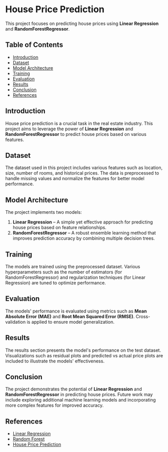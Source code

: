 # House Price Prediction

This project focuses on predicting house prices using **Linear Regression** and **RandomForestRegressor**.

## Table of Contents
- [Introduction](#introduction)
- [Dataset](#dataset)
- [Model Architecture](#model-architecture)
- [Training](#training)
- [Evaluation](#evaluation)
- [Results](#results)
- [Conclusion](#conclusion)
- [References](#references)

## Introduction
House price prediction is a crucial task in the real estate industry. This project aims to leverage the power of **Linear Regression** and **RandomForestRegressor** to predict house prices based on various features.

## Dataset
The dataset used in this project includes various features such as location, size, number of rooms, and historical prices. The data is preprocessed to handle missing values and normalize the features for better model performance.

## Model Architecture
The project implements two models:
1. **Linear Regression** – A simple yet effective approach for predicting house prices based on feature relationships.
2. **RandomForestRegressor** – A robust ensemble learning method that improves prediction accuracy by combining multiple decision trees.

## Training
The models are trained using the preprocessed dataset. Various hyperparameters such as the number of estimators (for RandomForestRegressor) and regularization techniques (for Linear Regression) are tuned to optimize performance.

## Evaluation
The models' performance is evaluated using metrics such as **Mean Absolute Error (MAE)** and **Root Mean Squared Error (RMSE)**. Cross-validation is applied to ensure model generalization.

## Results
The results section presents the model's performance on the test dataset. Visualizations such as residual plots and predicted vs actual price plots are included to illustrate the models' effectiveness.

## Conclusion
The project demonstrates the potential of **Linear Regression** and **RandomForestRegressor** in predicting house prices. Future work may include exploring additional machine learning models and incorporating more complex features for improved accuracy.

## References
- [Linear Regression](https://en.wikipedia.org/wiki/Linear_regression)
- [Random Forest](https://en.wikipedia.org/wiki/Random_forest)
- [House Price Prediction](https://www.kaggle.com/c/house-prices-advanced-regression-techniques)

